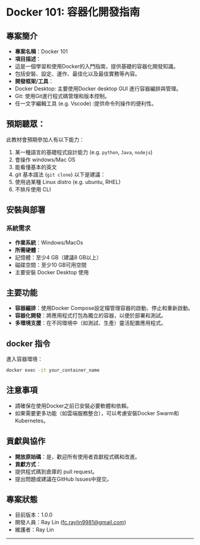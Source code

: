 # Docker 101: 容器化開發指南


## 專案簡介
- **專案名稱**：Docker 101
- **項目描述**：
 - 這是一個學習和使用Docker的入門指南，提供基礎的容器化開發知識。 
 - 包括安裝、設定、運作、最佳化以及最佳實務等內容。
- **開發框架/工具**：
 - Docker Desktop: 主要使用Docker desktop GUI 進行容器編排與管理。 
 - Git: 使用Git進行程式碼管理和版本控制。 
 - 任一文字編輯工具 (e.g. Vscode) :提供命令列操作的便利性。

## 預期聽眾：
此教材會預期參加人有以下能力：
1. 某一種語言的基礎程式設計能力 (e.g. `python`, `Java`, `nodejs`)
2. 會操作 windows/Mac OS
3. 能看懂基本的英文
4. git 基本語法 (`git clone`)
以下是建議：
1. 使用過某種 Linux distro (e.g. ubuntu, RHEL)
2. 不排斥使用 CLI 

## 安裝與部署
### 系統需求
- **作業系統**：Windows/MacOs
- **所需硬體**：
 - 記憶體：至少4 GB（建議8 GB以上）
 - 磁碟空間：至少10 GB可用空間
- 主要安裝 Docker Desktop 使用
  

## 主要功能
- **容器編排**：使用Docker Compose設定檔管理容器的啟動、停止和重新啟動。
- **容器化開發**：將應用程式打包為獨立的容器，以便於部署和測試。
- **多環境支援**：在不同環境中（如測試、生產）靈活配置應用程式。

## docker 指令
進入容器環境：
```bash
docker exec -it your_container_name
```
## 注意事項
- 請確保在使用Docker之前已安裝必要軟體和依賴。
- 如果需要更多功能（如雲端服務整合），可以考慮安裝Docker Swarm和Kubernetes。

## 貢獻與協作
- **開放原始碼**：是，歡迎所有使用者貢獻程式碼和改進。
- **貢獻方式**：
- 提供程式碼到倉庫的 pull request。 
- 提出問題或建議在GitHub Issues中提交。

## 專案狀態
- 目前版本：1.0.0
- 開發人員：Ray Lin (fc.raylin9981@gmail.com)
- 維護者：Ray Lin
---
